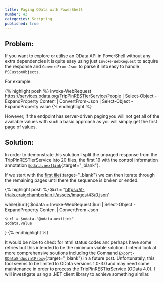 ```yaml
---
title: Paging OData with PowerShell
number: 43
categories: Scripting
published: true
---
```


## Problem:
If you want to explore or utilise an OData API in PowerShell without any extra dependencies it is quite easy using just ````Invoke-WebRequest```` to acquire the response and ````ConvertFrom-Json```` to parse it into easy to handle ````PSCustomObjects````.

For example:

{% highlight posh %}
Invoke-WebRequest https://services.odata.org/TripPinRESTierService/People  |
            Select-Object -ExpandProperty Content | 
            ConvertFrom-Json |
            Select-Object -ExpandProperty value
{% endhighlight %}

However, if the endpoint has server-driven paging you will not get all of the available values with such a basic approach as you will simply get the first page of values.

## Solution:
In order to demonstrate this solution I split the unpaged response from the TripPinRESTierService into 20 files, the first 19 with the control information annotation [````@odata.nextLink````](https://docs.oasis-open.org/odata/odata-json-format/v4.01/odata-json-format-v4.01.html#sec_ControlInformationnextLinkodatanextL){:target="_blank"}.

If we start with the [first file](https://it-trials.craigchamberlain.it/assets/images/43/0.json){:target="_blank"} we can then iterate through the remaining pages until there the sequence is broken or ended.

{% highlight posh %}
$url = "https://it-trials.craigchamberlain.it/assets/images/43/0.json"

while($url){
    $odata = 
        Invoke-WebRequest $url  |
            Select-Object -ExpandProperty Content | 
            ConvertFrom-Json
    
    $url = $odata."@odata.nextLink"
    $odata.value
}
{% endhighlight %}

It would be nice to check for html status codes and perhaps have some retries but this intended to be the minimum viable solution.  I intend look at more comprehensive solutions including the Command [````Export-ODataEndpointProxy````](https://learn.microsoft.com/en-us/powershell/module/microsoft.powershell.odatautils/export-odataendpointproxy?view=powershell-5.1){:target="_blank"} in a future post.  Unfortunately, this tool seems to be limited to OData versions 1.0-3.0 and may need some maintenance in order to process the TripPinRESTierService (OData 4.0).  I will investigate using a .NET client library to achieve something similar.